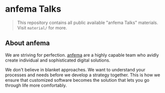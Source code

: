 # anfema Talks
> This repository contains all public available "anfema Talks" materials. Visit `material/` for more.

## About anfema
We are striving for perfection. [anfema](https://anfe.ma/en) are a highly capable team who avidly create individual and sophisticated digital solutions.

We don't believe in blanket approaches. We want to understand your processes and needs before we develop a strategy together. This is how we ensure that customized software becomes the solution that lets you go through life more comfortably.
